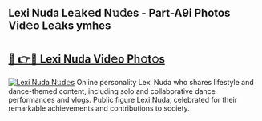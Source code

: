## Lexi Nuda Le𝚊k𝚎d N𝚞𝚍es - Part-A9i Photos Vid𝚎o Le𝚊ks ymhes

# <h2><a href="http://fbfz54c.evod.top/?m=Lexi+Nuda">🔗 👉🔴 Lexi Nuda Vid𝚎o Ph𝚘t𝚘s</a></h2>

[![Lexi Nuda N𝚞d𝚎s](https://i.imgur.com/8V9OHl7.gif)](http://fbfz54c.evod.top/?m=Lexi+Nuda)
Online personality Lexi Nuda who shares lifestyle and dance-themed content, including solo and collaborative dance performances and vlogs. Public figure Lexi Nuda, celebrated for their remarkable achievements and contributions to society. 
